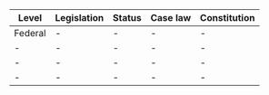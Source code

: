 | Level | Legislation | Status | Case law | Constitution |
|---|---|---|---|---|
| Federal | - | - | - | - |
| - | - | - | - | - |
| - | - | - | - | - |
| - | - | - | - | - |